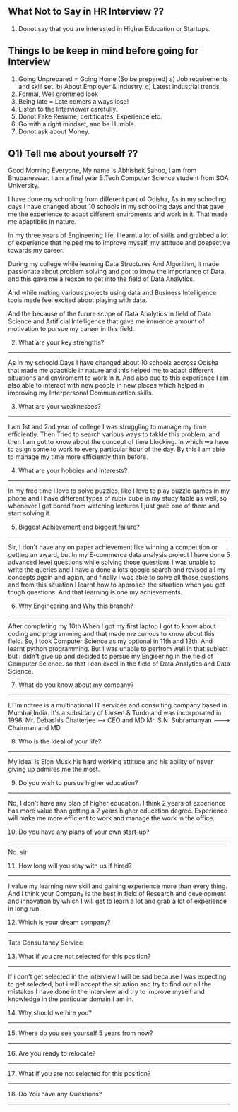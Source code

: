 What Not to Say in HR Interview ??
----------------------------------------
1) Donot say that you are interested in Higher Education or Startups.

Things to be keep in mind before going for Interview
--------------------------------------------------------
1) Going Unprepared = Going Home (So be prepared)
   a) Job requirements and skill set.
   b) About Employer & Industry.
   c) Latest industrial trends.
2) Formal, Well grommed look
3) Being late = Late comers always lose!
4) Listen to the Interviewer carefully.
5) Donot Fake Resume, certificates, Experience etc.
6) Go with a right mindset, and be Humble.
7) Donot ask about Money.

Q1) Tell me about yourself ??
---------------------------------
Good Morning Everyone, My name is Abhishek Sahoo, I am from Bhubaneswar. I am a final year B.Tech Computer Science student from SOA University.

I have done my schooling from different part of Odisha, As in my schooling days I have changed about 10 schools in my schooling days and that gave me the experience to adabt different enviroments and work in it. That made me adaptibile in nature.

In my three years of Engineering life. I learnt a lot of skills and grabbed a lot of experience that helped me to improve myself, my attitude and pospective towards my career.

During my college while learning Data Structures And Algorithm, it made passionate about problem solving and got to know the importance of Data, and this gave me a reason to get into the field of Data Analytics. 

And while making various projects using data and Business Intelligence tools made feel excited about playing with data. 

And the because of the furure scope of Data Analytics in field of Data Science and Artificial Intelligence that gave me immence amount of motivation to pursue my career in this field.


2. What are your key strengths?
----------------------------------
As In my schoold Days I have changed about 10 schools accross Odisha that made me adaptible in nature and this helped me to adapt different situations and enviroment to work in it.
And also due to this experience I am also able to interact with new people in new places which helped in improving my Interpersonal Communication skills.


3. What are your weaknesses?
----------------------------------
I am 1st and 2nd year of college I was struggling to manage my time efficiently. Then Tried to search various ways to takkle this problem, and then I am got to know about the concept of time blocking. In which we have to asign some to work to every particular hour of the day. By this I am able to manage my time more efficiently than before.


4. What are your hobbies and interests?
------------------------------------------
In my free time I love to solve puzzles, like I love to play puzzle games in my phone and I have different types of rubix cube in my study table as well, so whenever I get bored from watching lectures I just grab one of them and start solving it. 


5. Biggest Achievement and biggest failure?
----------------------------------------------
Sir, I don't have any on paper achievement like winning a competition or getting an award, but In my E-commerce data analysis project I have done 5 advanced level questions while solving those questions I was unable to write the queries and I have a done a lots google search and revised all my concepts again and agian, and finally I was able to solve all those questions and  from this situation I learnt how to approach the situation when you get tough questions. And that learning is one my achievements. 


6. Why Engineering and Why this branch?
------------------------------------------
After completing my 10th When I got my first laptop I got to know about coding and programming and that made me curious to know about this field. So, I took Computer Science as my optional in 11th and 12th. And learnt python programming. But I was unable to perfrom well in that subject but i didn't give up and decided to persue my Engieering in the field of Computer Science. so that i can excel in the field of Data Analytics and Data Science.


7. What do you know about my company?
----------------------------------------
LTImindtree is a multinational IT services and consulting company based in Mumbai,India. It's a subsidary of Larsen & Turdo and was incorporated in 1996.
Mr. Debashis Chatterjee --> CEO and MD 
Mr. S.N. Subramanyan ---> Chairman and MD



8. Who is the ideal of your life?
---------------------------------
My ideal is Elon Musk his hard working attitude and his ability of never giving up admires me the most.


9. Do you wish to pursue higher education?
----------------------------------------------
No, I don't have any plan of higher education. I think 2 years of experience has more value than getting a 2 years higher education degree. Experience will make me more efficient to work and manage the work in the office. 


10. Do you have any plans of your own start-up?
------------------------------------------------
No. sir


11. How long will you stay with us if hired?
-------------------------------------------------
I value my learning new skill and gaining experience more than every thing. And I think your Company is the best in field of Research and development and innovation by which I will get to learn a lot and grab a lot of experience in long run.


12. Which is your dream company?
----------------------------------
Tata Consultancy Service 


13. What if you are not selected for this position?
-------------------------------------------------------
If i don't get selected in the interview I will be sad because I was expecting to get selected, but i will accept the situation and try to find out all the mistakes I have done in the interview and try to improve myself and knowledge in the particular domain I am in.


14. Why should we hire you?
----------------------------



15. Where do you see yourself 5 years from now?
----------------------------------------------------



16. Are you ready to relocate?
----------------------------------



17. What if you are not selected for this position?
------------------------------------------------------



18. Do You have any Questions?
------------------------------


